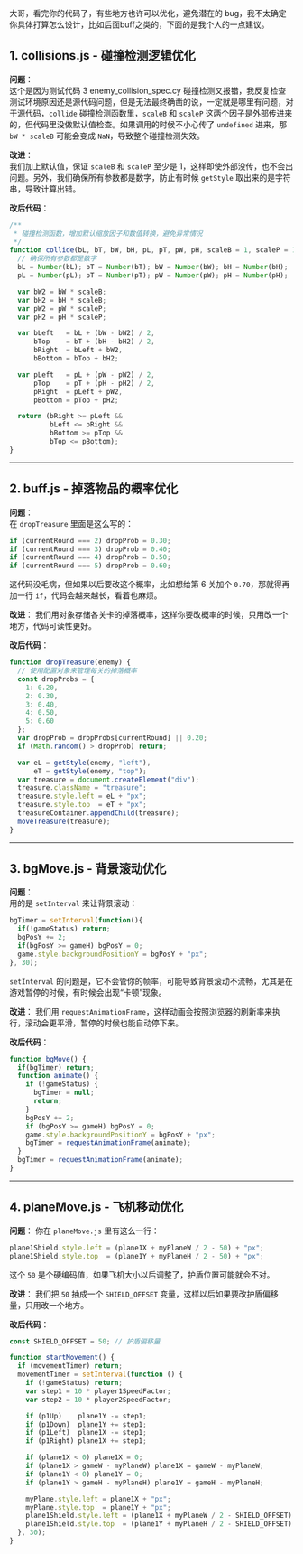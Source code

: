 大哥，看完你的代码了，有些地方也许可以优化，避免潜在的 bug，我不太确定你具体打算怎么设计，比如后面buff之类的，下面的是我个人的一点建议。

## 1. **collisions.js - 碰撞检测逻辑优化**
**问题**：  
这个是因为测试代码 3 enemy_collision_spec.cy 碰撞检测又报错，我反复检查测试环境原因还是源代码问题，但是无法最终确凿的说，一定就是哪里有问题，对于源代码，`collide` 碰撞检测函数里，`scaleB` 和 `scaleP` 这两个因子是外部传进来的，但代码里没做默认值检查。如果调用的时候不小心传了 `undefined` 进来，那 `bW * scaleB` 可能会变成 `NaN`，导致整个碰撞检测失效。  

**改进**：  
我们加上默认值，保证 `scaleB` 和 `scaleP` 至少是 1，这样即使外部没传，也不会出问题。另外，我们确保所有参数都是数字，防止有时候 `getStyle` 取出来的是字符串，导致计算出错。  

**改后代码**：
```js
/**
 * 碰撞检测函数，增加默认缩放因子和数值转换，避免异常情况
 */
function collide(bL, bT, bW, bH, pL, pT, pW, pH, scaleB = 1, scaleP = 1) {
  // 确保所有参数都是数字
  bL = Number(bL); bT = Number(bT); bW = Number(bW); bH = Number(bH);
  pL = Number(pL); pT = Number(pT); pW = Number(pW); pH = Number(pH);

  var bW2 = bW * scaleB;
  var bH2 = bH * scaleB;
  var pW2 = pW * scaleP;
  var pH2 = pH * scaleP;

  var bLeft   = bL + (bW - bW2) / 2,
      bTop    = bT + (bH - bH2) / 2,
      bRight  = bLeft + bW2,
      bBottom = bTop + bH2;

  var pLeft   = pL + (pW - pW2) / 2,
      pTop    = pT + (pH - pH2) / 2,
      pRight  = pLeft + pW2,
      pBottom = pTop + pH2;

  return (bRight >= pLeft &&
          bLeft <= pRight &&
          bBottom >= pTop &&
          bTop <= pBottom);
}
```
---
## 2. **buff.js - 掉落物品的概率优化**
**问题**：  
在 `dropTreasure` 里面是这么写的：
```js
if (currentRound === 2) dropProb = 0.30;
if (currentRound === 3) dropProb = 0.40;
if (currentRound === 4) dropProb = 0.50;
if (currentRound === 5) dropProb = 0.60;
```
这代码没毛病，但如果以后要改这个概率，比如想给第 6 关加个 `0.70`，那就得再加一行 `if`，代码会越来越长，看着也麻烦。

**改进**：
我们用对象存储各关卡的掉落概率，这样你要改概率的时候，只用改一个地方，代码可读性更好。

**改后代码**：
```js
function dropTreasure(enemy) {
  // 使用配置对象来管理每关的掉落概率
  const dropProbs = {
    1: 0.20,
    2: 0.30,
    3: 0.40,
    4: 0.50,
    5: 0.60
  };
  var dropProb = dropProbs[currentRound] || 0.20;
  if (Math.random() > dropProb) return;

  var eL = getStyle(enemy, "left"),
      eT = getStyle(enemy, "top");
  var treasure = document.createElement("div");
  treasure.className = "treasure";
  treasure.style.left = eL + "px";
  treasure.style.top  = eT + "px";
  treasureContainer.appendChild(treasure);
  moveTreasure(treasure);
}
```

---
## 3. **bgMove.js - 背景滚动优化**
**问题**：  
用的是 `setInterval` 来让背景滚动：
```js
bgTimer = setInterval(function(){
  if(!gameStatus) return;
  bgPosY += 2;
  if(bgPosY >= gameH) bgPosY = 0;
  game.style.backgroundPositionY = bgPosY + "px";
}, 30);
```
`setInterval` 的问题是，它不会管你的帧率，可能导致背景滚动不流畅，尤其是在游戏暂停的时候，有时候会出现“卡顿”现象。

**改进**：
我们用 `requestAnimationFrame`，这样动画会按照浏览器的刷新率来执行，滚动会更平滑，暂停的时候也能自动停下来。

**改后代码**：
```js
function bgMove() {
  if(bgTimer) return;
  function animate() {
    if (!gameStatus) {
      bgTimer = null;
      return;
    }
    bgPosY += 2;
    if (bgPosY >= gameH) bgPosY = 0;
    game.style.backgroundPositionY = bgPosY + "px";
    bgTimer = requestAnimationFrame(animate);
  }
  bgTimer = requestAnimationFrame(animate);
}
```
---
## 4. **planeMove.js - 飞机移动优化**
**问题**：
你在 `planeMove.js` 里有这么一行：
```js
plane1Shield.style.left = (plane1X + myPlaneW / 2 - 50) + "px";
plane1Shield.style.top  = (plane1Y + myPlaneH / 2 - 50) + "px";
```
这个 `50` 是个硬编码值，如果飞机大小以后调整了，护盾位置可能就会不对。

**改进**：
我们把 `50` 抽成一个 `SHIELD_OFFSET` 变量，这样以后如果要改护盾偏移量，只用改一个地方。

**改后代码**：
```js
const SHIELD_OFFSET = 50; // 护盾偏移量

function startMovement() {
  if (movementTimer) return;
  movementTimer = setInterval(function () {
    if (!gameStatus) return;
    var step1 = 10 * player1SpeedFactor;
    var step2 = 10 * player2SpeedFactor;

    if (p1Up)    plane1Y -= step1;
    if (p1Down)  plane1Y += step1;
    if (p1Left)  plane1X -= step1;
    if (p1Right) plane1X += step1;

    if (plane1X < 0) plane1X = 0;
    if (plane1X > gameW - myPlaneW) plane1X = gameW - myPlaneW;
    if (plane1Y < 0) plane1Y = 0;
    if (plane1Y > gameH - myPlaneH) plane1Y = gameH - myPlaneH;

    myPlane.style.left = plane1X + "px";
    myPlane.style.top  = plane1Y + "px";
    plane1Shield.style.left = (plane1X + myPlaneW / 2 - SHIELD_OFFSET) + "px";
    plane1Shield.style.top  = (plane1Y + myPlaneH / 2 - SHIELD_OFFSET) + "px";
  }, 30);
}
```
